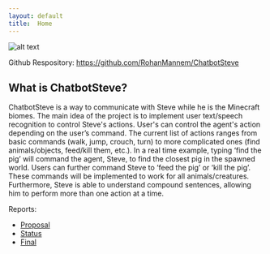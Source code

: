 ```yaml
---
layout: default
title:  Home
---
```


![alt text](https://cdn.vox-cdn.com/thumbor/ipajjnzaEyDK1badzdbQ32MSxVI=/0x0:767x431/1200x800/filters:focal(323x155:445x277)/cdn.vox-cdn.com/uploads/chorus_image/image/63226878/0fe20042_0bb8_4781_82f4_7130f928b021.0.jpg)

Github Respository: https://github.com/RohanMannem/ChatbotSteve

<h2>What is ChatbotSteve?</h2>
<p>ChatbotSteve is a way to communicate with Steve while he is the Minecraft biomes. The main idea of the project is to implement user text/speech recognition to control Steve's actions. User's can control the agent's action depending on the user’s command. The current list of actions ranges from basic commands (walk, jump, crouch, turn) to more complicated ones (find animals/objects, feed/kill them, etc.). In a real time example, typing ‘find the pig’ will command the agent, Steve, to find the closest pig in the spawned world. Users can further command Steve to ‘feed the pig’ or ‘kill the pig’. These commands will be implemented to work for all animals/creatures. Furthermore, Steve is able to understand compound sentences, allowing him to perform more than one action at a time.
</p>


Reports:

- [Proposal](proposal.html)
- [Status](status.html)
- [Final](final.html)
